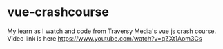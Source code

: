 # vue-crashcourse
 My learn as I watch and code from Traversy Media's vue js crash course. Video link is here https://www.youtube.com/watch?v=qZXt1Aom3Cs
